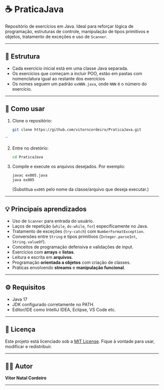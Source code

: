 
# ☕ PraticaJava

Repositório de exercícios em Java. Ideal para reforçar lógica de programação, estruturas de controle, manipulação de tipos primitivos e objetos, tratamento de exceções e uso de `Scanner`.

---

## 📂 Estrutura

- Cada exercício inicial está em uma classe Java separada.
- Os exercícios que começam a incluir POO, estão em pastas com nomenclatura igual ao restante dos exercícios
- Os nomes seguem um padrão `exNNN.java`, onde `NNN` é o número do exercício.

---

## 📌 Como usar

1. Clone o repositório:
   ```bash
   git clone https://github.com/vitorncordeiro/PraticaJava.git
``

2. Entre no diretório:

   ```bash
   cd PraticaJava
   ```
3. Compile e execute os arquivos desejados. Por exemplo:

   ```bash
   javac ex005.java
   java ex005
   ```

   (Substitua `ex005` pelo nome da classe/arquivo que deseja executar.)

---

## 💡 Principais aprendizados

* Uso de `Scanner` para entrada do usuário.
* Laços de repetição (`while`, `do-while`, `for`) especificamente no Java.
* Tratamento de exceções (`try-catch`) com `NumberFormatException`.
* Conversões entre `String` e tipos primitivos (`Integer.parseInt`, `String.valueOf`).
* Conceitos de programação defensiva e validações de input.
* Exercícios com **arrays** e **listas**.
* Leitura e escrita em **arquivos**.
* Programação **orientada a objetos** com criação de classes.
* Práticas envolvendo **streams** e **manipulação funcional**.

---

## ⚙️ Requisitos

* Java 17
* JDK configurado corretamente no PATH.
* Editor/IDE como IntelliJ IDEA, Eclipse, VS Code etc.

---

## 📝 Licença

Este projeto está licenciado sob a [MIT License](LICENSE). Fique à vontade para usar, modificar e redistribuir.

---

## 🙋‍♂️ Autor

**Vitor Natal Cordeiro**

---

